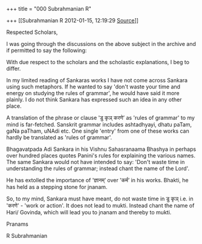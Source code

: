 +++
title = "000 Subrahmanian R"

+++
[[Subrahmanian R	2012-01-15, 12:19:29 [Source](https://groups.google.com/g/samskrita/c/EVAH7w1CE2U)]]



Respected Scholars,



I was going through the discussions on the above subject in the archive and if permitted to say the following:

With due respect to the scholars and the scholastic explanations, I beg to differ.

In my limited reading of Sankaras works I have not come across Sankara using such metaphors. If he wanted to say 'don't waste your time and energy on studying the rules of grammar', he would have said it more plainly. I do not think Sankara has expressed such an idea in any other place.

A translation of the phrase or clause 'डु कृञ् करणे’ as 'rules of grammar' to my mind is far-fetched. Sanskrit grammar includes ashtadhyayi, dhatu paTam, gaNa paTham, uNAdi etc. One single 'entry' from one of these works can hardly be translated as 'rules of grammar'.

Bhagavatpada Adi Sankara in his Vishnu Sahasranaama Bhashya in perhaps over hundred places quotes Panini's rules for explaining the various names. The same Sankara would not have intended to say: 'Don't waste time in understanding the rules of grammar; instead chant the name of the Lord'.

He has extolled the importance of 'ज्ञानम्’ over 'कर्म’ in his works. Bhakti, he has held as a stepping stone for jnanam.

So, to my mind, Sankara must have meant, do not waste time in डु कृञ् i.e. in 'करणे' - 'work or action'. It does not lead to mukti. Instead chant the name of Hari/ Govinda, which will lead you to jnanam and thereby to mukti.

Pranams

R Subrahmanian



